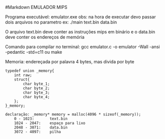 #Markdown EMULADOR MIPS

Programa executável: emulator.exe
    obs: na hora de executar devo passar dois arquivos no parametro ex: ./main text.bin data.bin

O arquivo text.bin deve conter as instruções mips em binário e o data.bin deve conter os endereços de memória

Comando para compilar no terminal:
    gcc emulator.c -o emulator -Wall -ansi -pedantic -std=c11
    ou
    make

Memoria: endereçada por palavra 4 bytes, mas divida por byte

    typedef union _memory{
        int raw;
        struct{
            char byte_1;
            char byte_2;
            char byte_3;
            char byte_4;
        };
    }_memory;

    declaração: _memory* memory = malloc(4096 * sizeof(_memory));
        0 - 1023:       text.bin
        1024 - 2047:    espaço para lixo
        2048 - 3071:    data.bin
        3072 - 4097:    pilha
